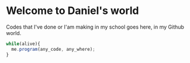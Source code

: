# Welcome to Daniel's world

Codes that I've done or I'am making in my school goes here, in my Github world.

```javascript
while(alive){
  me.program(any_code, any_where);
}
```
